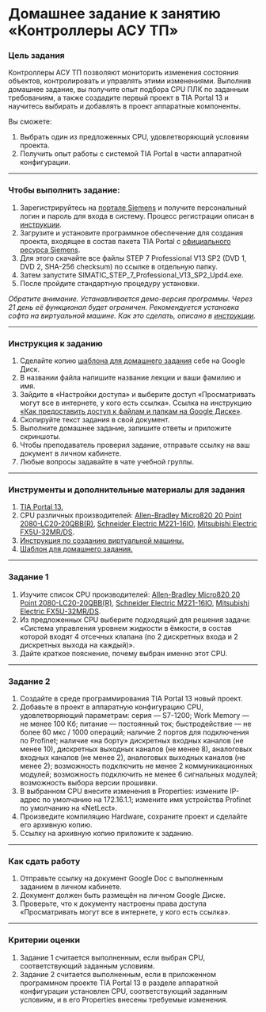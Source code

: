 # Домашнее задание к занятию «Контроллеры АСУ ТП»### Цель заданияКонтроллеры АСУ ТП позволяют мониторить изменения состояния объектов, контролировать и управлять этими изменениями. Выполнив домашнее задание, вы получите опыт подбора CPU ПЛК по заданным требованиям, а также создадите первый проект в TIA Portal 13 и научитесь выбирать и добавлять в проект аппаратные компоненты.Вы сможете:1. Выбрать один из предложенных CPU, удовлетворяющий условиям проекта.2. Получить опыт работы с системой TIA Portal в части аппаратной конфигурации.------### Чтобы выполнить задание:1. Зарегистрируйтесь на [портале Siemens](https://mall.industry.siemens.com/goos/WelcomePage.aspx?regionUrl=/ru&language=ru) и получите персональный логин и пароль для входа в систему. Процесс регистрации описан в [инструкции](https://docs.google.com/presentation/d/1RPHvCE2OxBbHRMWSAV2E-HxscZvR2nRIZVHCy8hvjJE/edit?usp=sharing).2. Загрузите и установите программное обеспечение для создания проекта, входящее в состав пакета TIA Portal с [официального ресурса Siemens](https://support.industry.siemens.com/cs/document/78793685/simatic-step-7-(tia-portal)-v13-trial-download?dti=0&lc=en-DE).3. Для этого скачайте все файлы STEP 7 Professional V13 SP2 (DVD 1, DVD 2, SHA-256 checksum) по ссылке в отдельную папку.4. Затем запустите SIMATIC_STEP_7_Professional_V13_SP2_Upd4.exe.5. После пройдите стандартную процедуру установки.*Обратите внимание. Устанавливается демо-версия программы. Через 21 день её функционал будет ограничен. Рекомендуется установка софта на виртуальной машине. Как это сделать, описано в [инструкции](https://docs.google.com/presentation/d/1psnSlotXT7cr8ECnaZaTCDLnIyYOGUzCArLeydeRztY/edit?usp=sharing).*------### Инструкция к заданию1. Сделайте копию [шаблона для домашнего задания](https://docs.google.com/document/d/1Juj6Ub5v7USZ3zcCm4M0S-PdzCoP5TbfH3s8U8Fu7oA/edit?usp=sharing) себе на Google Диск.2. В названии файла напишите название лекции и ваши фамилию и имя.3. Зайдите в «Настройки доступа» и выберите доступ «Просматривать могут все в интернете, у кого есть ссылка». Ссылка на инструкцию [«Как предоставить доступ к файлам и папкам на Google Диске»](https://support.google.com/docs/answer/2494822?hl=ru&co=GENIE.Platform%3DDesktop).4. Скопируйте текст задания в свой документ.5. Выполните домашнее задание, запишите ответы и приложите скриншоты.6. Чтобы преподаватель проверил задание, отправьте ссылку на ваш документ в личном кабинете.7. Любые вопросы задавайте в чате учебной группы.------### Инструменты и дополнительные материалы для задания1. [TIA Portal 13.](https://support.industry.siemens.com/cs/document/109745155/simatic-step-7-including-plcsim-v13-sp2-trial-download?dti=0&lc=en-WW)2. CPU различных производителей: [Allen-Bradley Micro820 20 Point 2080-LC20-20QBB(R)](https://klinkmann.ru/download/?file=7961&el=17586&section=rockwell-automation), [Schneider Electric M221-16IO](https://www.se.com/ru/ru/product/download-pdf/TM221CE16R), [Mitsubishi Electric FX5U-32MR/DS](https://ru.mitsubishielectric.com/fa/products/cnt/plc/plcf/cpu-module/fx5u-32mr-ds.html).3. [Инструкция по созданию виртуальной машины.](https://docs.google.com/presentation/d/1psnSlotXT7cr8ECnaZaTCDLnIyYOGUzCArLeydeRztY/edit?usp=sharing)4. [Шаблон для домашнего задания.](https://docs.google.com/document/d/1Juj6Ub5v7USZ3zcCm4M0S-PdzCoP5TbfH3s8U8Fu7oA/edit?usp=sharing)------### Задание 11. Изучите список CPU производителей: [Allen-Bradley Micro820 20 Point 2080-LC20-20QBB(R)](https://klinkmann.ru/download/?file=7961&el=17586&section=rockwell-automation), [Schneider Electric M221-16IO](https://www.se.com/ru/ru/product/download-pdf/TM221CE16R), [Mitsubishi Electric FX5U-32MR/DS](https://ru.mitsubishielectric.com/fa/products/cnt/plc/plcf/cpu-module/fx5u-32mr-ds.html).2. Из предложенных CPU выберите подходящий для решения задачи: «Система управления уровнем жидкости в ёмкости, в состав которой входят 4 отсечных клапана (по 2 дискретных входа и 2 дискретных выхода на каждый)».3. Дайте краткое пояснение, почему выбран именно этот CPU.------### Задание 21. Создайте в среде программирования TIA Portal 13 новый проект.2. Добавьте в проект в аппаратную конфигурацию CPU, удовлетворяющий параметрам: серия — S7-1200; Work Memory — не менее 100 Кб; питание — постоянный ток; быстродействие — не более 60 мкс / 1000 операций; наличие 2 портов для подключения по Profinet; наличие «на борту» дискретных входных каналов (не менее 10), дискретных выходных каналов (не менее 8), аналоговых входных каналов (не менее 2), аналоговых выходных каналов (не менее 2); возможность подключить не менее 2 коммуникационных модулей; возможность подключить не менее 6 сигнальных модулей; возможность выбора версии прошивки.3. В выбранном CPU внесите изменения в Properties: измените IP-адрес по умолчанию на 172.16.1.1; измените имя устройства Profinet по умолчанию на «NetLect».4. Произведите компиляцию Hardware, сохраните проект и сделайте его архивную копию.5. Ссылку на архивную копию приложите к заданию.------### Как сдать работу1. Отправьте ссылку на документ Google Doc с выполненным заданием в личном кабинете.2. Документ должен быть размещён на личном Google Диске.3. Проверьте, что к документу настроены права доступа «Просматривать могут все в интернете, у кого есть ссылка».------### Критерии оценки1. Задание 1 считается выполненным, если выбран CPU, соответствующий заданным условиям.2. Задание 2 считается выполненным, если в приложенном программном проекте TIA Portal 13 в разделе аппаратной конфигурации установлен CPU, соответствующий заданным условиям, и в его Properties внесены требуемые изменения.